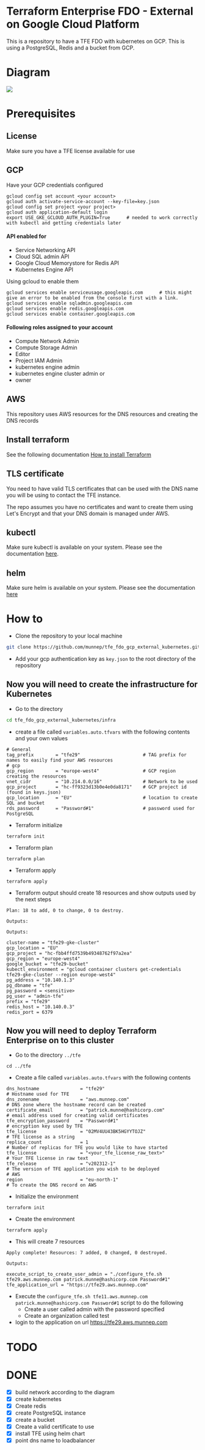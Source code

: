 # Terraform Enterprise FDO - External on Google Cloud Platform

This is a repository to have a TFE FDO with kubernetes on GCP. This is using a PostgreSQL, Redis and a bucket from GCP. 

# Diagram

![](diagram/diagram_tfe_fdo_gcp_external_kubernetes.png)  

# Prerequisites

## License
Make sure you have a TFE license available for use

## GCP

Have your GCP credentials configured

```
gcloud config set account <your account>
gcloud auth activate-service-account --key-file=key.json
gcloud config set project <your project>
gcloud auth application-default login
export USE_GKE_GCLOUD_AUTH_PLUGIN=True      # needed to work correctly with kubectl and getting credentials later
```

#### API enabled for
- Service Networking API
- Cloud SQL admin API
- Google Cloud Memorystore for Redis API
- Kubernetes Engine API

Using gcloud to enable them
```
gcloud services enable serviceusage.googleapis.com      # this might give an error to be enabled from the console first with a link. 
gcloud services enable sqladmin.googleapis.com
gcloud services enable redis.googleapis.com
gcloud services enable container.googleapis.com
```


#### Following roles assigned to your account
- Compute Network Admin
- Compute Storage Admin
- Editor
- Project IAM Admin
- kubernetes engine admin
- kubernetes engine cluster admin
or
- owner

## AWS

This repository uses AWS resources for the DNS resources and creating the DNS records

## Install terraform  
See the following documentation [How to install Terraform](https://learn.hashicorp.com/tutorials/terraform/install-cli)

## TLS certificate
You need to have valid TLS certificates that can be used with the DNS name you will be using to contact the TFE instance.  
  
The repo assumes you have no certificates and want to create them using Let's Encrypt and that your DNS domain is managed under AWS. 

## kubectl
Make sure kubectl is available on your system. Please see the documentation [here](https://kubernetes.io/docs/tasks/tools/).

## helm
Make sure helm is available on your system. Please see the documentation [here](https://helm.sh/docs/intro/install/)

# How to

- Clone the repository to your local machine
```sh
git clone https://github.com/munnep/tfe_fdo_gcp_external_kubernetes.git
```
- Add your gcp authentication key as `key.json` to the root directory of the repository

## Now you will need to create the infrastructure for Kubernetes
- Go to the directory  
```sh
cd tfe_fdo_gcp_external_kubernetes/infra
```
- create a file called `variables.auto.tfvars` with the following contents and your own values
```
# General
tag_prefix        = "tfe29"                       # TAG prefix for names to easily find your AWS resources
# gcp
gcp_region        = "europe-west4"                # GCP region creating the resources
vnet_cidr         = "10.214.0.0/16"               # Network to be used
gcp_project       = "hc-ff9323d13b0e4e0da8171"    # GCP project id (found in keys.json)
gcp_location      = "EU"                          # location to create SQL and bucket 
rds_password      = "Password#1"                  # password used for PostgreSQL
```
- Terraform initialize
```
terraform init
```
- Terraform plan
```
terraform plan
```
- Terraform apply
```
terraform apply
```
- Terraform output should create 18 resources and show outputs used by the next steps
```
Plan: 18 to add, 0 to change, 0 to destroy.

Outputs:

Outputs:

cluster-name = "tfe29-gke-cluster"
gcp_location = "EU"
gcp_project = "hc-fbb4ffd7539b49348762f97a2ea"
gcp_region = "europe-west4"
google_bucket = "tfe29-bucket"
kubectl_environment = "gcloud container clusters get-credentials tfe29-gke-cluster --region europe-west4"
pg_address = "10.140.1.3"
pg_dbname = "tfe"
pg_password = <sensitive>
pg_user = "admin-tfe"
prefix = "tfe29"
redis_host = "10.140.0.3"
redis_port = 6379
```

## Now you will need to deploy Terraform Enterprise on to this cluster

- Go to the directory `../tfe`
```
cd ../tfe
```
- Create a file called `variables.auto.tfvars` with the following contents
```
dns_hostname               = "tfe29"                                   # Hostname used for TFE
dns_zonename               = "aws.munnep.com"                          # DNS zone where the hostname record can be created
certificate_email          = "patrick.munne@hashicorp.com"             # email address used for creating valid certificates
tfe_encryption_password    = "Password#1"                              # encryption key used by TFE
tfe_license                = "02MV4UU43BK5HGYYTOJZ"                    # TFE license as a string
replica_count              = 1                                         # Number of replicas for TFE you would like to have started
tfe_license                = "<your_tfe_license_raw_text>"             # Your TFE license in raw text
tfe_release                = "v202312-1"                               # The version of TFE application you wish to be deployed   
# AWS
region                     = "eu-north-1"                              # To create the DNS record on AWS          
```
- Initialize the environment
```
terraform init
```
- Create the environment
```
terraform apply
```
- This will create 7 resources
```
Apply complete! Resources: 7 added, 0 changed, 0 destroyed.

Outputs:

execute_script_to_create_user_admin = "./configure_tfe.sh tfe29.aws.munnep.com patrick.munne@hashicorp.com Password#1"
tfe_application_url = "https://tfe29.aws.munnep.com"
```
- Execute the `configure_tfe.sh tfe11.aws.munnep.com patrick.munne@hashicorp.com Password#1` script to do the following
  - Create a user called admin with the password specified
  - Create an organization called test
- login to the application on url https://tfe29.aws.munnep.com

# TODO

# DONE
- [x] build network according to the diagram
- [x] create kubernetes
- [x] Create redis
- [x] create PostgreSQL instance
- [x] create a bucket
- [x] Create a valid certificate to use 
- [x] install TFE using helm chart
- [x] point dns name to loadbalancer 